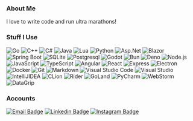### About Me

I love to write code and run ultra marathons!

### Stuff I Use

![Go](https://img.shields.io/badge/-Go-000?&logo=go)
![C++](https://img.shields.io/badge/-C++-000?&logo=cplusplus)
![C#](https://img.shields.io/badge/-C%23-000?&logo=dotnet)
![Java](https://img.shields.io/badge/-Java-000?&logo=openjdk)
![Lua](https://img.shields.io/badge/-Lua-000?&logo=lua)
![Python](https://img.shields.io/badge/-Python-000?&logo=python)
![Asp.Net](https://img.shields.io/badge/-Asp.Net-000?&logo=dotnet)
![Blazor](https://img.shields.io/badge/-Blazor-000?&logo=blazor)
![Spring Boot](https://img.shields.io/badge/-Spring%20Boot-000?&logo=springboot)
![SQLite](https://img.shields.io/badge/-SQLite-000?&logo=sqlite)
![Postgresql](https://img.shields.io/badge/-PostgreSQL-000?&logo=postgresql)
![Godot](https://img.shields.io/badge/-Godot-000?&logo=godotengine)
![Bun](https://img.shields.io/badge/-Bun-000?&logo=bun)
![Deno](https://img.shields.io/badge/-Deno-000?&logo=deno)
![Node.js](https://img.shields.io/badge/-Node.js-000?&logo=node.js)
![JavaScript](https://img.shields.io/badge/JavaScript-000?logo=JavaScript)
![TypeScript](https://img.shields.io/badge/-TypeScript-000?&logo=TypeScript)
![Angular](https://img.shields.io/badge/-Angular-000?&logo=angular)
![React](https://img.shields.io/badge/-React-000?&logo=React)
![Express](https://img.shields.io/badge/-Express-000?&logo=Express)
![Electron](https://img.shields.io/badge/-Electron-000?&logo=Electron)
![Docker](https://img.shields.io/badge/-Docker-000?&logo=Docker)
![Git](https://img.shields.io/badge/-Git-000?&logo=git)
![Markdown](https://img.shields.io/badge/-Markdown-000?&logo=markdown)
![Visual Studio Code](https://img.shields.io/badge/-Visual%20Studio%20Code-000)
![Visual Studio](https://img.shields.io/badge/-Visual%20Studio-000)
![IntelliJIDEA](https://img.shields.io/badge/-IntelliJ-000?logo=intellijidea)
![CLion](https://img.shields.io/badge/-CLion-000?logo=clion)
![Rider](https://img.shields.io/badge/-Rider-000?logo=Rider)
![GoLand](https://img.shields.io/badge/-GoLand-000?logo=GoLand)
![PyCharm](https://img.shields.io/badge/-PyCharm-000?logo=PyCharm)
![WebStorm](https://img.shields.io/badge/-WebStorm-000?logo=WebStorm)
![DataGrip](https://img.shields.io/badge/-DataGrip-000?logo=DataGrip)

### Accounts

[![Email Badge](https://img.shields.io/badge/frankhaledevelops@gmail.com-223344?style=flat-square&logo=Gmail&logoColor=white&link=mailto:frankhaledevelops@gmail.com)](mailto:frankhaledevelops@gmail.com)
[![Linkedin Badge](https://img.shields.io/badge/-frankhale-blue?style=flat-square&logo=Linkedin&logoColor=white&link=https://www.linkedin.com/in/frank-hale-baa619244/)](https://www.linkedin.com/in/frank-hale-baa619244/)
[![Instagram Badge](https://img.shields.io/badge/-frank.runs.tampa-FF0069?style=flat-square&logo=instagram&logoColor=#FF0069&link=https://www.instagram.com/frank.runs.tampa)](https://www.instagram.com/frank.runs.tampa)
